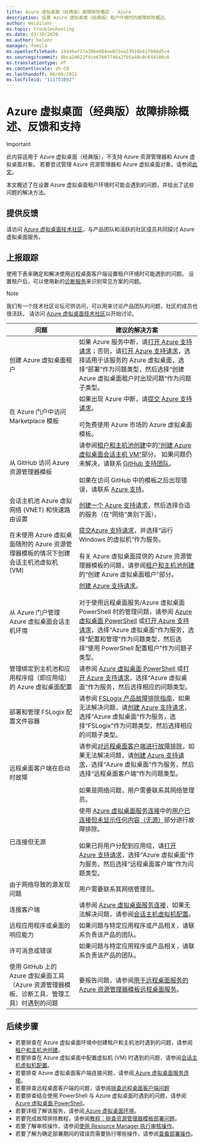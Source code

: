 ```yaml
---
title: Azure 虚拟桌面（经典版）故障排除概述 - Azure
description: 设置 Azure 虚拟桌面（经典版）租户环境时的故障排除概述。
author: Heidilohr
ms.topic: troubleshooting
ms.date: 03/30/2020
ms.author: helohr
manager: femila
ms.openlocfilehash: 14449af17a39be884ae023ea23910e617048d5c4
ms.sourcegitcommit: 8bca2d622fdce67b07746a2fb5a40c0c644100c6
ms.translationtype: HT
ms.contentlocale: zh-CN
ms.lasthandoff: 06/09/2021
ms.locfileid: "111753892"
---
```

#  <a name="azure-virtual-desktop-classic-troubleshooting-overview-feedback-and-support"></a>Azure 虚拟桌面（经典版）故障排除概述、反馈和支持

>[!IMPORTANT]
>此内容适用于 Azure 虚拟桌面（经典版），不支持 Azure 资源管理器和 Azure 虚拟桌面对象。 若要尝试管理 Azure 资源管理器和 Azure 虚拟桌面对象，请参阅[此文](../troubleshoot-set-up-overview.md)。

本文概述了在设置 Azure 虚拟桌面租户环境时可能会遇到的问题，并给出了这些问题的解决方法。

## <a name="provide-feedback"></a>提供反馈

请访问 [Azure 虚拟桌面技术社区](https://techcommunity.microsoft.com/t5/Windows-Virtual-Desktop/bd-p/WindowsVirtualDesktop)，与产品团队和活跃的社区成员共同探讨 Azure 虚拟桌面服务。

## <a name="escalation-tracks"></a>上报跟踪

使用下表来确定和解决使用远程桌面客户端设置租户环境时可能遇到的问题。 设置租户后，可以使用新的[诊断服务](diagnostics-role-service-2019.md)来识别常见方案的问题。

>[!NOTE]
> 我们有一个技术社区论坛可供访问，可以用来讨论产品团队的问题，社区的成员也很活跃。 请访问 [Azure 虚拟桌面技术社区](https://techcommunity.microsoft.com/t5/Windows-Virtual-Desktop/bd-p/WindowsVirtualDesktop)以开始讨论。

| **问题**                                                            | **建议的解决方案**  |
|----------------------------------------------------------------------|-------------------------------------------------|
| 创建 Azure 虚拟桌面租户                                                    | 如果 Azure 服务中断，请[打开 Azure 支持请求](https://azure.microsoft.com/support/create-ticket/)；否则，请[打开 Azure 支持请求](https://azure.microsoft.com/support/create-ticket/)，选择适用于该服务的 Azure 虚拟桌面，选择“部署”作为问题类型，然后选择“创建 Azure 虚拟桌面租户时出现问题”作为问题子类型。|
| 在 Azure 门户中访问 Marketplace 模板       | 如果出现 Azure 中断，请[提交 Azure 支持请求](https://azure.microsoft.com/support/create-ticket/)。 <br> <br> 可免费使用 Azure 市场的 Azure 虚拟桌面模板。|
| 从 GitHub 访问 Azure 资源管理器模板                                  | 请参阅[租户和主机池创建](troubleshoot-set-up-issues-2019.md)中的[“创建 Azure 虚拟桌面会话主机 VM”](troubleshoot-set-up-issues-2019.md#creating-azure-virtual-desktop-session-host-vms)部分。 如果问题仍未解决，请联系 [GitHub 支持团队](https://github.com/contact)。 <br> <br> 如果在访问 GitHub 中的模板之后出现错误，请联系 [Azure 支持](https://azure.microsoft.com/support/create-ticket/)。|
| 会话主机池 Azure 虚拟网络 (VNET) 和快速路由设置               | [创建一个 Azure 支持请求](https://azure.microsoft.com/support/create-ticket/)，然后选择合适的服务（在“网络”类别下面）。 |
| 在未使用 Azure 虚拟桌面随附的 Azure 资源管理器模板的情况下创建会话主机池虚拟机 (VM) | [提交Azure 支持请求](https://azure.microsoft.com/support/create-ticket/)，并选择“运行 Windows 的虚拟机”作为服务。 <br> <br> 有关 Azure 虚拟桌面提供的 Azure 资源管理器模板的问题，请参阅[租户和主机池创建](troubleshoot-set-up-issues-2019.md)的“创建 Azure 虚拟桌面租户”部分。 |
| 从 Azure 门户管理 Azure 虚拟桌面会话主机环境    | [创建 Azure 支持请求](https://azure.microsoft.com/support/create-ticket/)。 <br> <br> 对于使用远程桌面服务/Azure 虚拟桌面 PowerShell 时的管理问题，请参阅 [Azure 虚拟桌面 PowerShell](troubleshoot-powershell-2019.md) 或[打开 Azure 支持请求](https://azure.microsoft.com/support/create-ticket/)，选择“Azure 虚拟桌面”作为服务，选择“配置和管理”作为问题类型，然后选择“使用 PowerShell 配置租户”作为问题子类型。 |
| 管理绑定到主机池和应用程序组（即应用组）的 Azure 虚拟桌面配置      | 请参阅 [Azure 虚拟桌面 PowerShell ](troubleshoot-powershell-2019.md)或[打开 Azure 支持请求](https://azure.microsoft.com/support/create-ticket/)，选择“Azure 虚拟桌面”作为服务，然后选择相应的问题类型。|
| 部署和管理 FSLogix 配置文件容器 | 请参阅 [FSLogix 产品故障排除指南](/fslogix/fslogix-trouble-shooting-ht/)，如果无法解决问题，请[创建 Azure 支持请求](https://azure.microsoft.com/support/create-ticket/)，选择“Azure 虚拟桌面”作为服务，选择“FSLogix”作为问题类型，然后选择相应的问题子类型。 |
| 远程桌面客户端在启动时故障                                                 | 请参阅[对远程桌面客户端进行故障排除](../troubleshoot-client.md)，如果无法解决问题，请[创建 Azure 支持请求](https://azure.microsoft.com/support/create-ticket/)，选择“Azure 虚拟桌面”作为服务，然后选择“远程桌面客户端”作为问题类型。  <br> <br> 如果是网络问题，用户需要联系其网络管理员。 |
| 已连接但无源                                                                 | 使用 [Azure 虚拟桌面服务连接](troubleshoot-service-connection-2019.md)中的[用户已连接但未显示任何内容（无源）](troubleshoot-service-connection-2019.md#user-connects-but-nothing-is-displayed-no-feed)部分进行故障排除。 <br> <br> 如果已将用户分配到应用组，请[打开 Azure 支持请求](https://azure.microsoft.com/support/create-ticket/)，选择“Azure 虚拟桌面”作为服务，然后选择“远程桌面客户端”作为问题类型。 |
| 由于网络导致的源发现问题                                            | 用户需要联系其网络管理员。 |
| 连接客户端                                                                    | 请参阅 [Azure 虚拟桌面服务连接](troubleshoot-service-connection-2019.md)，如果无法解决问题，请参阅[会话主机虚拟机配置](troubleshoot-vm-configuration-2019.md)。 |
| 远程应用程序或桌面的响应能力                                      | 如果问题与特定应用程序或产品相关，请联系负责该产品的团队。 |
| 许可消息或错误                                                          | 如果问题与特定应用程序或产品相关，请联系负责该产品的团队。 |
| 使用 GitHub 上的 Azure 虚拟桌面工具（Azure 资源管理器模板、诊断工具、管理工具）时遇到的问题 | 要报告问题，请参阅[用于远程桌面服务的 Azure 资源管理器模板远程桌面服务](https://github.com/Azure/RDS-Templates/blob/master/README.md)。 |

## <a name="next-steps"></a>后续步骤

- 若要排查在 Azure 虚拟桌面环境中创建租户和主机池时遇到的问题，请参阅[租户和主机池创建](troubleshoot-set-up-issues-2019.md)。
- 若要排查在 Azure 虚拟桌面中配置虚拟机 (VM) 时遇到的问题，请参阅[会话主机虚拟机配置](troubleshoot-vm-configuration-2019.md)。
- 若要排查 Azure 虚拟桌面客户端连接问题，请参阅[ Azure 虚拟桌面服务连接](troubleshoot-service-connection-2019.md)。
- 若要排查远程桌面客户端的问题，请参阅[排查远程桌面客户端问题](../troubleshoot-client.md)
- 若要排查结合使用 PowerShell 与 Azure 虚拟桌面时遇到的问题，请参阅 [Azure 虚拟桌面 PowerShell](troubleshoot-powershell-2019.md)。
- 若要详细了解该服务，请参阅[ Azure 虚拟桌面环境](environment-setup-2019.md)。
- 若要完成故障排除教程，请参阅[教程：排查资源管理器模板部署问题](../../azure-resource-manager/templates/template-tutorial-troubleshoot.md)。
- 若要了解审核操作，请参阅[使用 Resource Manager 执行审核操作](../../azure-resource-manager/management/view-activity-logs.md)。
- 若要了解为确定部署期间的错误而需要执行哪些操作，请参阅[查看部署操作](../../azure-resource-manager/templates/deployment-history.md)。
